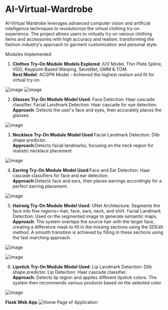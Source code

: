 # AI-Virtual-Wardrobe
AI-Virtual Wardrobe leverages advanced computer vision and artificial intelligence techniques to revolutionize the virtual clothing try-on experience. The project allows users to virtually try on various clothing items and accessories with high accuracy and realism, transforming the fashion industry's approach to garment customization and personal style.

Modules Implemented
1. **Clothes Try-On Module**
**Models Explored**: IUV Model, Thin Plate Spline, VGG, Keypoint-Based Warping, SeiveNet, GMM & TOM.<br/>
**Best Model**: ACGPN Model - Achieved the highest realism and fit for virtual try-on.

![image](https://github.com/user-attachments/assets/ae6bcfe5-8e04-4687-ab1b-35fbf172b6c0)
![image](https://github.com/user-attachments/assets/0728cad9-65a0-48ac-8266-23f15a9619f6)


2. **Glasses Try-On Module**
**Model Used**: Face Detection: Haar cascade classifier.
Facial Landmark Detection: Haar cascade for eye detection.<br/>
**Approach**: Detects the user's face and eyes, then accurately places the glasses.

![image](https://github.com/user-attachments/assets/6dfd4fac-f69d-4576-9990-a5dce9855d98)

3. **Necklace Try-On Module**
**Model Used**:Facial Landmark Detection: Dlib shape predictor.<br/>
**Approach**:Detects facial landmarks, focusing on the neck region for realistic necklace placement.

![image](https://github.com/user-attachments/assets/33f11df4-5071-41fc-867d-45d7779085d5)

4. **Earring Try-On Module**
**Model Used**:Face and Ear Detection: Haar cascade classifiers for face and ear detection.<br/>
**Approach**:Detects face and ears, then places earrings accordingly for a perfect earring placement.

![image](https://github.com/user-attachments/assets/4650d994-2e5e-4b28-8c66-ecec75f5e156)

5. **Hairwig Try-On Module**
**Model Used**: UNet Architecture: Segments the face into five regions—hair, face, ears, neck, and shirt.
Facial Landmark Detection: Used on the segmented image to generate semantic maps.<br/>
**Approach**: The system overlaps the source hair with the target face, creating a difference mask to fill in the missing sections using the SDEdit method. A smooth transition is achieved by filling in these sections using the fast marching approach.

![image](https://github.com/user-attachments/assets/ef077882-2db4-4e1b-b056-2abdc515663c)

![image](https://github.com/user-attachments/assets/6dfec046-841c-46b2-9a49-711722ef6cc9)


6. **Lipstick Try-On Module**
**Model Used**: Lip Landmark Detection: Dlib shape predictor.
Lip Detection: Haar cascade classifier.<br/>
**Approach**: Detects lip region and applies different lipstick colors. The system then recommends various products based on the selected color

![image](https://github.com/user-attachments/assets/0d92432c-6323-4bb3-867b-c99ff0f0e168)

**Flask Web App**
![Home Page of Application](https://github.com/user-attachments/assets/9533fa9e-b3b7-475e-b3eb-2d98141b3ff3)


